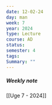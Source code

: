 ```yaml
---
date: 12-02-24
day: man
week: 7
year: 2024
type: Lecture
course: AD
status: 
semester: 4
tags:
Summary: ""
---
```

##### Weekly note
[[Uge 7 - 2024]]

# 